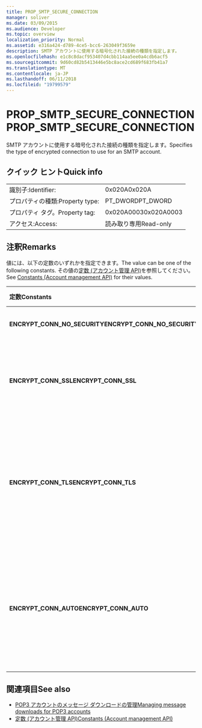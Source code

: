 ```yaml
---
title: PROP_SMTP_SECURE_CONNECTION
manager: soliver
ms.date: 03/09/2015
ms.audience: Developer
ms.topic: overview
localization_priority: Normal
ms.assetid: e316a424-d789-4ce5-bcc6-263049f3659e
description: SMTP アカウントに使用する暗号化された接続の種類を指定します。
ms.openlocfilehash: e1c8c8dacf953407d4cbb114aa5ee0a4cdb6acf5
ms.sourcegitcommit: 9d60cd82b5413446e5bc8ace2cd689f683fb41a7
ms.translationtype: MT
ms.contentlocale: ja-JP
ms.lasthandoff: 06/11/2018
ms.locfileid: "19799579"
---
```

# <a name="propsmtpsecureconnection"></a><span data-ttu-id="9b966-103">PROP_SMTP_SECURE_CONNECTION</span><span class="sxs-lookup"><span data-stu-id="9b966-103">PROP_SMTP_SECURE_CONNECTION</span></span>

<span data-ttu-id="9b966-104">SMTP アカウントに使用する暗号化された接続の種類を指定します。</span><span class="sxs-lookup"><span data-stu-id="9b966-104">Specifies the type of encrypted connection to use for an SMTP account.</span></span>
  
## <a name="quick-info"></a><span data-ttu-id="9b966-105">クイック ヒント</span><span class="sxs-lookup"><span data-stu-id="9b966-105">Quick info</span></span>

|||
|:-----|:-----|
|<span data-ttu-id="9b966-106">識別子:</span><span class="sxs-lookup"><span data-stu-id="9b966-106">Identifier:</span></span>  <br/> |<span data-ttu-id="9b966-107">0x020A</span><span class="sxs-lookup"><span data-stu-id="9b966-107">0x020A</span></span>  <br/> |
|<span data-ttu-id="9b966-108">プロパティの種類:</span><span class="sxs-lookup"><span data-stu-id="9b966-108">Property type:</span></span>  <br/> |<span data-ttu-id="9b966-109">PT_DWORD</span><span class="sxs-lookup"><span data-stu-id="9b966-109">PT_DWORD</span></span>  <br/> |
|<span data-ttu-id="9b966-110">プロパティ タグ。</span><span class="sxs-lookup"><span data-stu-id="9b966-110">Property tag:</span></span>  <br/> |<span data-ttu-id="9b966-111">0x020A0003</span><span class="sxs-lookup"><span data-stu-id="9b966-111">0x020A0003</span></span>  <br/> |
|<span data-ttu-id="9b966-112">アクセス:</span><span class="sxs-lookup"><span data-stu-id="9b966-112">Access:</span></span>  <br/> |<span data-ttu-id="9b966-113">読み取り専用</span><span class="sxs-lookup"><span data-stu-id="9b966-113">Read-only</span></span>  <br/> |
   
## <a name="remarks"></a><span data-ttu-id="9b966-114">注釈</span><span class="sxs-lookup"><span data-stu-id="9b966-114">Remarks</span></span>

<span data-ttu-id="9b966-115">値には、以下の定数のいずれかを指定できます。</span><span class="sxs-lookup"><span data-stu-id="9b966-115">The value can be one of the following constants.</span></span> <span data-ttu-id="9b966-116">その値の[定数 (アカウント管理 API)](constants-account-management-api.md)を参照してください。</span><span class="sxs-lookup"><span data-stu-id="9b966-116">See [Constants (Account management API)](constants-account-management-api.md) for their values.</span></span> 
  
|<span data-ttu-id="9b966-117">**定数**</span><span class="sxs-lookup"><span data-stu-id="9b966-117">**Constants**</span></span>|<span data-ttu-id="9b966-118">**説明**</span><span class="sxs-lookup"><span data-stu-id="9b966-118">**Description**</span></span>|
|:-----|:-----|
|<span data-ttu-id="9b966-119">**ENCRYPT_CONN_NO_SECURITY**</span><span class="sxs-lookup"><span data-stu-id="9b966-119">**ENCRYPT_CONN_NO_SECURITY**</span></span> <br/> |<span data-ttu-id="9b966-120">暗号化を使用しません。</span><span class="sxs-lookup"><span data-stu-id="9b966-120">Do not use any encryption.</span></span>  <br/> |
|<span data-ttu-id="9b966-121">**ENCRYPT_CONN_SSL**</span><span class="sxs-lookup"><span data-stu-id="9b966-121">**ENCRYPT_CONN_SSL**</span></span> <br/> |<span data-ttu-id="9b966-122">セキュア ソケット レイヤー (SSL) 暗号化を使用します。</span><span class="sxs-lookup"><span data-stu-id="9b966-122">Use Secure Socket Layer (SSL) encryption.</span></span>  <br/> |
|<span data-ttu-id="9b966-123">**ENCRYPT_CONN_TLS**</span><span class="sxs-lookup"><span data-stu-id="9b966-123">**ENCRYPT_CONN_TLS**</span></span> <br/> |<span data-ttu-id="9b966-124">トランスポート層セキュリティ (TLS) の暗号化および認証プロトコルを使用します。</span><span class="sxs-lookup"><span data-stu-id="9b966-124">Use Transport Layer Security (TLS) encryption and authentication protocol.</span></span>  <br/> |
|<span data-ttu-id="9b966-125">**ENCRYPT_CONN_AUTO**</span><span class="sxs-lookup"><span data-stu-id="9b966-125">**ENCRYPT_CONN_AUTO**</span></span> <br/> |<span data-ttu-id="9b966-126">自動的に検出し、メール サーバーでサポートされている暗号化方式を使用します。</span><span class="sxs-lookup"><span data-stu-id="9b966-126">Automatically detect and use the encryption method supported by the mail server.</span></span>  <br/> |
   
## <a name="see-also"></a><span data-ttu-id="9b966-127">関連項目</span><span class="sxs-lookup"><span data-stu-id="9b966-127">See also</span></span>

- [<span data-ttu-id="9b966-128">POP3 アカウントのメッセージ ダウンロードの管理</span><span class="sxs-lookup"><span data-stu-id="9b966-128">Managing message downloads for POP3 accounts</span></span>](managing-message-downloads-for-pop3-accounts.md) 
- [<span data-ttu-id="9b966-129">定数 (アカウント管理 API)</span><span class="sxs-lookup"><span data-stu-id="9b966-129">Constants (Account management API)</span></span>](constants-account-management-api.md)

